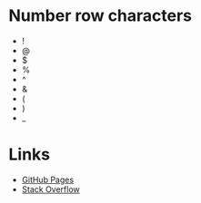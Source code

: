 # Number row characters

- ! 
- @  
- $ 
- % 
- ^
- &  
- ( 
- ) 
- _ 

# Links

- [GitHub Pages](https://pages.github.com/)
- [Stack Overflow](https://stackoverflow.com/)



